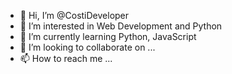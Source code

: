 - 👋 Hi, I’m @CostiDeveloper
- 👀 I’m interested in Web Development and Python
- 🌱 I’m currently learning Python, JavaScript
- 💞️ I’m looking to collaborate on ...
- 📫 How to reach me ...

<!---
CostiDeveloper/CostiDeveloper is a ✨ special ✨ repository because its `README.md` (this file) appears on your GitHub profile.
You can click the Preview link to take a look at your changes.
--->
